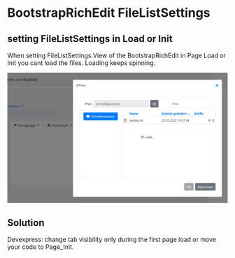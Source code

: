 # BootstrapRichEdit FileListSettings

## setting FileListSettings in Load or Init

When setting FileListSettings.View of the BootstrapRichEdit in Page Load or Init you cant load the files.
Loading keeps spinning.


![Image Screenshot](RTUploadimageinPageControl/pic.jpg)

## Solution

Devexpress: change tab visibility only during the first page load or move your code to Page_Init.
